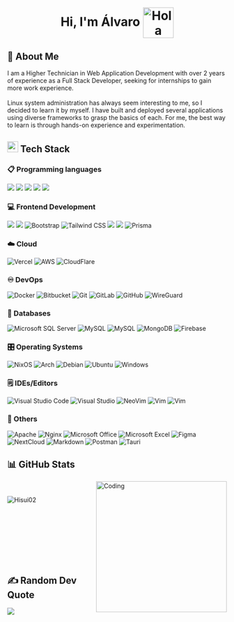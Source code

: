 <h1 align="center"><b>Hi, I'm Álvaro </b><img alt="Hola" height="70px" width="70px" align="center" src="https://c.tenor.com/fYg91qBpDdgAAAAi/bongo-cat-transparent.gif"></img></h1>

## 💫 About Me
I am a Higher Technician in Web Application Development with over 2 years of experience as a Full Stack Developer, seeking for internships to gain more work experience.
<br/><br/>
Linux system administration has always seem interesting to me, so I decided to learn it by myself. I have built and deployed several applications using diverse frameworks to grasp the basics of each. For me, the best way to learn is through hands-on experience and experimentation.

## <img  src="https://media2.giphy.com/media/QssGEmpkyEOhBCb7e1/giphy.gif?cid=ecf05e47a0n3gi1bfqntqmob8g9aid1oyj2wr3ds3mg700bl&rid=giphy.gif" width ="25"><b> Tech Stack</b>

### 📋 Programming languages
<span>
  <img src="https://img.shields.io/badge/javascript-%23323330.svg?logo=javascript&logoColor=%23F7DF1E">
  <img src="https://img.shields.io/badge/typescript-%23007ACC.svg?logo=typescript&logoColor=white">
  <img src="https://img.shields.io/badge/java-%23ED8B00.svg?logo=openjdk&logoColor=white">
  <img src="https://img.shields.io/badge/php-%23777BB4.svg?logo=php&logoColor=white">
  <img src="https://img.shields.io/badge/python-3670A0?logo=python&logoColor=ffdd54">
</span>

### 💻 Frontend Development
<span>
  <img src="https://img.shields.io/badge/html5-%23E34F26.svg?logo=html5&logoColor=white">
  <img src="https://img.shields.io/badge/css3-%231572B6.svg?logo=css3&logoColor=white">
  <img alt="Bootstrap" src="https://img.shields.io/badge/Bootstrap-%23563D7C.svg?logo=bootstrap&logoColor=white"/>
  <img alt="Tailwind CSS" src="https://img.shields.io/badge/Tailwind%20CSS-%2338B2AC.svg?logo=tailwind-css&logoColor=white"/>
  <img src="https://img.shields.io/badge/react-%2320232a.svg?logo=react&logoColor=%2361DAFB">
  <img src="https://img.shields.io/badge/Next-black?logo=next.js&logoColor=white">
  <img alt="Prisma" src="https://img.shields.io/badge/Prisma-3982CE?logo=Prisma&logoColor=white"/>
</span>

### ☁️ Cloud
<span>
  <img alt="Vercel" src="https://img.shields.io/badge/vercel-%23000000.svg?logo=vercel&logoColor=white">
  <img alt="AWS" src="https://img.shields.io/badge/AWS-%23FF9900.svg?logo=amazon-aws&logoColor=white">
  <img alt="CloudFlare" src="https://img.shields.io/badge/Cloudflare-F38020?logo=Cloudflare&logoColor=white">
</span>

### ♾️ DevOps
<span>
  <img alt="Docker" src="https://img.shields.io/badge/Docker-%230db7ed.svg?logo=docker&logoColor=white">
  <img alt="Bitbucket" src="https://img.shields.io/badge/Bitbucket-%230047B3.svg?logo=bitbucket&logoColor=white"/>
  <img alt="Git" src="https://img.shields.io/badge/Git-%23F05033.svg?logo=git&logoColor=white"/>
  <img alt="GitLab" src="https://img.shields.io/badge/GitLab-%23181717.svg?logo=gitlab&logoColor=white"/>
  <img alt="GitHub" src="https://img.shields.io/badge/GitHub-%23121011.svg?logo=github&logoColor=white"/>
  <img alt="WireGuard" src="https://img.shields.io/badge/wireguard-%2388171A.svg?logo=wireguard&logoColor=white">
</span>

### 💾 Databases
<span>
  <img alt="Microsoft SQL Server" src="https://img.shields.io/badge/Microsoft%20SQL%20Server-CC2927?logo=microsoft%20sql%20server&logoColor=white"/>
  <img alt="MySQL" src="https://img.shields.io/badge/MySQL-%2300f.svg?logo=mysql&logoColor=white">
  <img alt="MySQL" src="https://img.shields.io/badge/postgres-%23316192.svg?logo=postgresql&logoColor=white">
  <img alt="MongoDB" src="https://img.shields.io/badge/MongoDB-%234ea94b.svg?logo=mongodb&logoColor=white">
  <img alt="Firebase" src="https://img.shields.io/badge/Firebase-%23FFCA28.svg?logo=Firebase&logoColor=white"/>
</span>

### 🎛️ Operating Systems
<span>
  <img alt="NixOS" src="https://img.shields.io/badge/NIX-5277C3.svg?logo=NixOS&logoColor=white">
  <img alt="Arch" src="https://img.shields.io/badge/Arch%20Linux-1793D1?logo=arch-linux&logoColor=fff">
  <img alt="Debian" src="https://img.shields.io/badge/Debian-D70A53?logo=debian&logoColor=white">
  <img alt="Ubuntu" src="https://img.shields.io/badge/Ubuntu-E95420?logo=ubuntu&logoColor=white"/>
  <img alt="Windows" src="https://img.shields.io/badge/Windows-0078D6?logo=windows&logoColor=white"/>
</span>

### 🗒️ IDEs/Editors
<span>
  <img alt="Visual Studio Code" src="https://img.shields.io/badge/Visual%20Studio%20Code-0078d7.svg?logo=visual-studio-code&logoColor=white">
  <img alt="Visual Studio" src="https://img.shields.io/badge/Visual%20Studio-5C2D91.svg?logo=visual-studio&logoColor=white"/>
  <img alt="NeoVim" src="https://img.shields.io/badge/NeoVim-%2357A143.svg?&logo=neovim&logoColor=white"/>
  <img alt="Vim" src="https://img.shields.io/badge/VIM-%2311AB00.svg?logo=vim&logoColor=white"/>
  <img alt="Vim" src="https://img.shields.io/badge/Obsidian-%23483699.svg?logo=obsidian&logoColor=white"/>
</span>

### 🥅 Others
<span>
  <img alt="Apache" src="https://img.shields.io/badge/apache-%23D42029.svg?logo=apache&logoColor=white">
  <img alt="Nginx" src="https://img.shields.io/badge/nginx-%23009639.svg?logo=nginx&logoColor=white">
  <img alt="Microsoft Office" src="https://img.shields.io/badge/Microsoft_Office-D83B01?logo=microsoft-office&logoColor=white">
  <img alt="Microsoft Excel" src="https://img.shields.io/badge/Microsoft_Excel-217346?logo=microsoft-excel&logoColor=white">
  <img alt="Figma" src="https://img.shields.io/badge/figma-%23F24E1E.svg?logo=figma&logoColor=white">
  <img alt="NextCloud" src="https://img.shields.io/badge/Next%20Cloud-0B94DE?logo=nextcloud&logoColor=white">
  <img alt="Markdown" src="https://img.shields.io/badge/markdown-%23000000.svg?logo=markdown&logoColor=white"/>
  <img alt="Postman" src="https://img.shields.io/badge/Postman-FF6C37?logo=postman&logoColor=white"/>
  <img alt="Tauri" src="https://img.shields.io/badge/tauri-%2324C8DB.svg?logo=tauri&logoColor=%23FFFFFF"/>
</span>


## 📊 GitHub Stats
<img align="right" alt="Coding" width="300" src="https://cdn.dribbble.com/users/1277312/screenshots/14733298/media/39b1045e593737587dd60e42c8422d1f.gif" >
<br><br>
<img align="left" src="https://github-readme-stats.vercel.app/api/top-langs?username=Hisui02&show_icons=true&theme=dark&locale=en&layout=compact" alt="Hisui02" />

<br><br><br><br><br><br><br><br>

## ✍️ Random Dev Quote
![](https://quotes-github-readme.vercel.app/api?type=horizontal&theme=radical)
